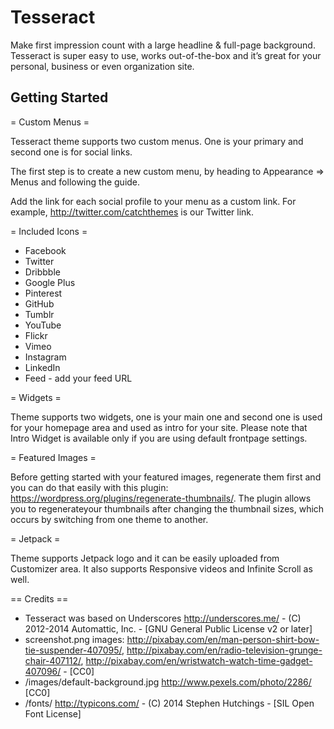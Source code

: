 Tesseract
===
Make first impression count with a large headline & full-page background. Tesseract is super easy to use, works out-of-the-box and it’s great for your personal, business or even organization site.


Getting Started
---------------


= Custom Menus =

Tesseract theme supports two custom menus. One is your primary and second one is for social links.

The first step is to create a new custom menu, by heading to Appearance => Menus and following the guide.

Add the link for each social profile to your menu as a custom link. For example, http://twitter.com/catchthemes is our Twitter link.

= Included Icons =

* Facebook
* Twitter
* Dribbble
* Google Plus
* Pinterest 
* GitHub
* Tumblr
* YouTube
* Flickr
* Vimeo
* Instagram
* LinkedIn
* Feed - add your feed URL

= Widgets =

Theme supports two widgets, one is your main one and second one is used for your homepage area and used as intro for your site. Please note that Intro Widget is available only if you are using default frontpage settings.

= Featured Images =

Before getting started with your featured images, regenerate them first and you can do that easily with this plugin: https://wordpress.org/plugins/regenerate-thumbnails/. The plugin allows you to regenerateyour thumbnails after changing the thumbnail sizes, which occurs by switching from one theme to another.

= Jetpack =

Theme supports Jetpack logo and it can be easily uploaded from Customizer area. It also supports Responsive videos and Infinite Scroll as well.

== Credits ==

* Tesseract was based on Underscores http://underscores.me/ - (C) 2012-2014 Automattic, Inc. - [GNU General Public License v2 or later]
* screenshot.png images: http://pixabay.com/en/man-person-shirt-bow-tie-suspender-407095/, http://pixabay.com/en/radio-television-grunge-chair-407112/, http://pixabay.com/en/wristwatch-watch-time-gadget-407096/ - [CC0] 
* /images/default-background.jpg http://www.pexels.com/photo/2286/ [CC0]
* /fonts/ http://typicons.com/ - (C) 2014 Stephen Hutchings - [SIL Open Font License]